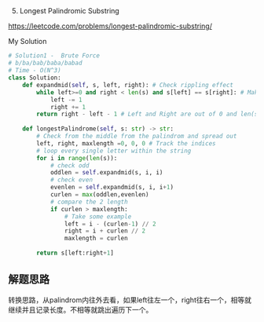 ##
5. Longest Palindromic Substring

https://leetcode.com/problems/longest-palindromic-substring/

My Solution

```python
# Solution1 -  Brute Force
# b/ba/bab/baba/babad
# Time - O(N^3)
class Solution:
    def expandmid(self, s, left, right): # Check rippling effect
        while left>=0 and right < len(s) and s[left] == s[right]: # Make sure it's a palindrom
            left -= 1
            right += 1   
        return right - left - 1 # Left and Right are out of 0 and len(s) at this time
     
    def longestPalindrome(self, s: str) -> str:
        # Check from the middle from the palindrom and spread out
        left, right, maxlength =0, 0, 0 # Track the indices
        # loop every single letter within the string
        for i in range(len(s)):
            # check odd 
            oddlen = self.expandmid(s, i, i)
            # check even
            evenlen = self.expandmid(s, i, i+1)
            curlen = max(oddlen,evenlen)
            # compare the 2 length
            if curlen > maxlength:
                # Take some example
                left = i - (curlen-1) // 2 
                right = i + curlen // 2  
                maxlength = curlen
        
        return s[left:right+1]
```
## 解题思路
转换思路，从palindrom内往外去看，如果left往左一个，right往右一个，相等就继续并且记录长度。不相等就跳出遍历下一个。
         
